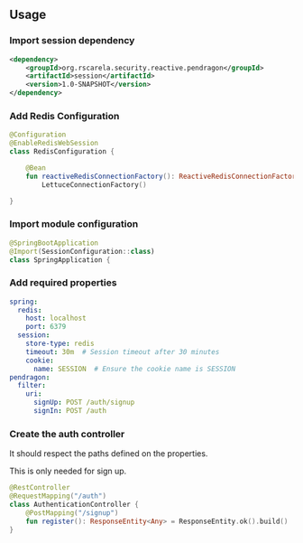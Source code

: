 ## Usage

### Import session dependency
```xml
<dependency>
    <groupId>org.rscarela.security.reactive.pendragon</groupId>
    <artifactId>session</artifactId>
    <version>1.0-SNAPSHOT</version>
</dependency>
```

### Add Redis Configuration

```Kotlin
@Configuration
@EnableRedisWebSession
class RedisConfiguration {

    @Bean
    fun reactiveRedisConnectionFactory(): ReactiveRedisConnectionFactory =
        LettuceConnectionFactory()

}
```

### Import module configuration

```Kotlin
@SpringBootApplication
@Import(SessionConfiguration::class)
class SpringApplication {
```

### Add required properties

```yaml
spring:
  redis:
    host: localhost
    port: 6379
  session:
    store-type: redis
    timeout: 30m  # Session timeout after 30 minutes
    cookie:
      name: SESSION  # Ensure the cookie name is SESSION
pendragon:
  filter:
    uri:
      signUp: POST /auth/signup
      signIn: POST /auth
```

### Create the auth controller

It should respect the paths defined on the properties.

This is only needed for sign up.

```Kotlin
@RestController
@RequestMapping("/auth")
class AuthenticationController {
    @PostMapping("/signup")
    fun register(): ResponseEntity<Any> = ResponseEntity.ok().build()
}
```